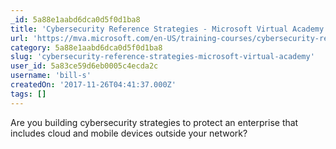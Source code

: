 ```yaml
---
_id: 5a88e1aabd6dca0d5f0d1ba8
title: 'Cybersecurity Reference Strategies - Microsoft Virtual Academy'
url: 'https://mva.microsoft.com/en-US/training-courses/cybersecurity-reference-strategies-18147?l=JUMDl5RcE_8706218965'
category: 5a88e1aabd6dca0d5f0d1ba8
slug: 'cybersecurity-reference-strategies-microsoft-virtual-academy'
user_id: 5a83ce59d6eb0005c4ecda2c
username: 'bill-s'
createdOn: '2017-11-26T04:41:37.000Z'
tags: []
---
```


Are you building cybersecurity strategies to protect an enterprise that includes cloud and mobile devices outside your network? 
